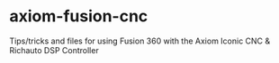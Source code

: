# axiom-fusion-cnc
Tips/tricks and files for using Fusion 360 with the Axiom Iconic CNC &amp; Richauto DSP Controller
